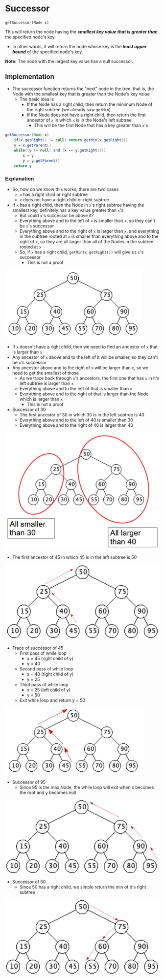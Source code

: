 # Successor

`getSuccessor(Node x)`

This will return the node having the ***smallest key value that is greater than*** the specified node's key.
- In other words, it will return the node whose key is the ***least upper bound*** of the specified node's key.

**Note:** The node with the largest key value has a null successor.

## Implementation

- The successor function returns the "next" node in the tree, that is, the Node with the smallest key that is greater than the Node's key value
  - The basic idea is
     - If the Node has a right child, then return the minimum Node of the right subtree (we already saw `getMin`)
     - If the Node does not have a right child, then return the first ancestor of `x` in which `x` is in the Node's left subtree
        - This will be the first Node that has a key greater than `x`'s

``` java
getSuccessor(Node x)
    if(x.getRight() != null) return getMin(x.getRight())
    y = x.getParent()
    while((y != null) and (x == y.getRight()))
        x = y
        y = y.getParent()
    return y
```

### Explanation

- So, how do we know this works, there are two cases
  - `x` has a right child or right subtree
  - `x` does not have a right child or right subtree
- If `x` has a right child, then the Node in `x`'s right subtree having the smallest key, definitely has a key value greater than `x`'s
  - But could `x`'s successor be above it?
  - Everything above and to the left of `x` is smaller than `x`, so they can't be `x`'s successor
  - Everything above and to the right of `x` is larger than `x`, and everything in the subtree rooted at `x` is smaller than everything above and to the right of `x`, so they are all larger than all of the Nodes in the subtree rooted at `x`
  - So, if `x` has a right child, `getMin(x.getRight())` will give us `x`'s successor
     - This is not a proof

![balanced full tree for search](../pngs/support/bst6.jpg)

- If `x` doesn't have a right child, then we need to find an ancestor of `x` that is larger than `x`
- Any ancestor of `x` above and to the left of it will be smaller, so they can't be `x`'s successor
- Any ancestor above and to the right of `x` will be larger than `x`, so we need to get the smallest of those
  - As we trace back through `x`'s ancestors, the first one that has `x` in it's left subtree is larger than `x`
  - Everything above and to the left of that is smaller than `x`
  - Everything above and to the right of that is larger than the Node which is larger than `x`
    - This is not a proof
- Successor of 30
  - The first ancestor of 30 in which 30 is in the left subtree is 40
  - Everything above and to the left of 40 is smaller than 30
  - Everything above and to the right of 40 is larger than 40

![tree regions left and right of 40](../pngs/support/bst7.jpg)

  - The first ancestor of 45 in which 45 is in the left subtree is 50

![successor of 45](../pngs/support/bst8.jpg)

- Trace of successor of 45
  - First pass of while loop
    - x = 45 (right child of y)
    - y = 40
  - Second pass of while loop
    - x = 40 (right child of y)
    - y = 25
  - Third pass of while loop
    - x = 25 (left child of y)
    - y = 50
  - Exit while loop and return y = 50

![successor of 45 with arrows](../pngs/support/bst9.jpg)

- Successor of 95
  - Since 95 is the max Node, the while loop will exit when x becomes the root and y becomes null

![successor of 95 is null](../pngs/support/bst10.jpg)

- Successor of 50
  - Since 50 has a right child, we simple return the min of it's right subtree

![successor of 50](../pngs/support/bst11.jpg)
